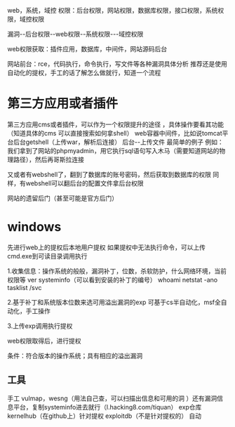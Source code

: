 web，系统，域控
 权限：后台权限，网站权限，数据库权限，接口权限，系统权限，域控权限   

漏洞--后台权限--web权限--系统权限---域控权限

web权限获取：插件应用，数据库，中间件，网站源码后台

网站前台：rce，代码执行，命令执行，写文件等各种漏洞具体分析
推荐还是使用自动化的提权，手工的话了解怎么做就行，知道一个流程
# 第三方应用或者插件
第三方应用cms或者插件，可以作为一个权限提升的途径 ，具体操作要看其功能（知道具体的cms 可以直接搜索如何拿shell）
web容器中间件，比如说tomcat平台后台getshell（上传war，解析后连接）
后台--上传文件
最简单的例子
例如：我们拿到了网站的phpmyadmin，用它执行sql语句写入木马（需要知道网站的物理路径），然后再哥斯拉连接

又或者有webshell了，翻到了数据库的账号密码，然后获取到数据库的权限 
同样，有webshell可以翻后台的配置文件拿后台权限 

网站的遗留后门（甚至可能是官方后门）

# windows
先进行web上的提权后本地用户提权
如果提权中无法执行命令，可以上传cmd.exe到可读目录调用执行

1.收集信息：操作系统的般般，漏洞补丁，位数，杀软防护，什么网络环境，当前权限等
ver
systeminfo（可以看到安装的补丁的编号）
whoami
netstat -ano
tasklist /svc

2.基于补丁和系统版本位数来选可用溢出漏洞的exp
可基于cs半自动化，msf全自动化，手工操作

3.上传exp调用执行提权

web权限取得后，进行提权

条件：符合版本的操作系统；具有相应的溢出漏洞
## 工具
手工
vulmap，wesng（用法自己查，可以扫描出信息和可用的洞 ）还有漏洞信息平台，复制systeminfo进去就行（l.hacking8.com/tiquan）
exp仓库
kernelhub（在github上）针对提权
exploitdb（不是针对提权的）
自动
